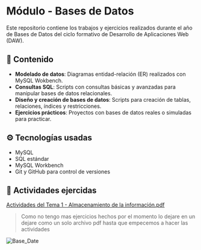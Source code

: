 # Módulo - Bases de Datos

Este repositorio contiene los trabajos y ejercicios realizados durante el año de Bases de Datos del ciclo formativo de Desarrollo de Aplicaciones Web (DAW).

## 📙 Contenido

- **Modelado de datos**: Diagramas entidad-relación (ER) realizados con MySQL Wokbench.
- **Consultas SQL**: Scripts con consultas básicas y avanzadas para manipular bases de datos relacionales.
- **Diseño y creación de bases de datos**: Scripts para creación de tablas, relaciones, índices y restricciones.
- **Ejercicios prácticos**: Proyectos con bases de datos reales o simuladas para practicar.

## ⚙️ Tecnologías usadas

- MySQL 
- SQL estándar
- MySQL Workbench
- Git y GitHub para control de versiones

 ## 📃 Actividades ejercidas

[Actividades del Tema 1 - Almacenamiento de la información.pdf](https://github.com/user-attachments/files/22683732/Actividades.del.Tema.1.-.Almacenamiento.de.la.informacion.pdf)

> Como no tengo mas ejercicios hechos por el momento lo dejare en un dejare como un solo archivo pdf hasta que empecemos a hacer las actividades
 
![Base_Date](https://www.impress-group.com/wp-content/uploads/2020/05/bases-de-datos-scaled.jpg)



